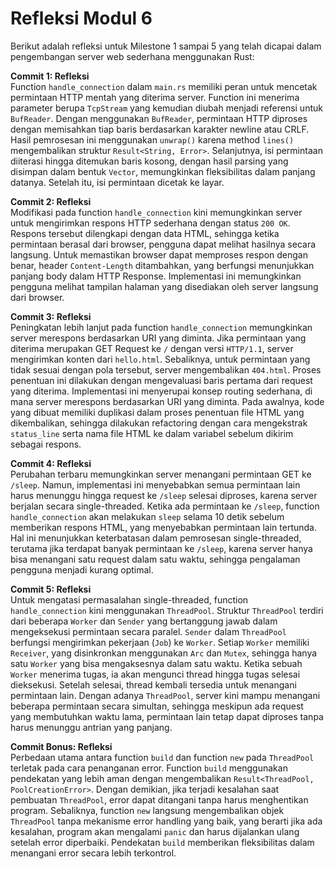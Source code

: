 # Refleksi Modul 6

Berikut adalah refleksi untuk Milestone 1 sampai 5 yang telah dicapai dalam pengembangan server web sederhana menggunakan Rust:

**Commit 1: Refleksi**  
Function `handle_connection` dalam `main.rs` memiliki peran untuk mencetak permintaan HTTP mentah yang diterima server. Function ini menerima parameter berupa `TcpStream` yang kemudian diubah menjadi referensi untuk `BufReader`. Dengan menggunakan `BufReader`, permintaan HTTP diproses dengan memisahkan tiap baris berdasarkan karakter newline atau CRLF. Hasil pemrosesan ini menggunakan `unwrap()` karena method `lines()` mengembalikan struktur `Result<String, Error>`. Selanjutnya, isi permintaan diiterasi hingga ditemukan baris kosong, dengan hasil parsing yang disimpan dalam bentuk `Vector`, memungkinkan fleksibilitas dalam panjang datanya. Setelah itu, isi permintaan dicetak ke layar.

**Commit 2: Refleksi**  
Modifikasi pada function `handle_connection` kini memungkinkan server untuk mengirimkan respons HTTP sederhana dengan status `200 OK`. Respons tersebut dilengkapi dengan data HTML, sehingga ketika permintaan berasal dari browser, pengguna dapat melihat hasilnya secara langsung. Untuk memastikan browser dapat memproses respon dengan benar, header `Content-Length` ditambahkan, yang berfungsi menunjukkan panjang body dalam HTTP Response. Implementasi ini memungkinkan pengguna melihat tampilan halaman yang disediakan oleh server langsung dari browser.

**Commit 3: Refleksi**  
Peningkatan lebih lanjut pada function `handle_connection` memungkinkan server merespons berdasarkan URI yang diminta. Jika permintaan yang diterima merupakan GET Request ke `/` dengan versi `HTTP/1.1`, server mengirimkan konten dari `hello.html`. Sebaliknya, untuk permintaan yang tidak sesuai dengan pola tersebut, server mengembalikan `404.html`. Proses penentuan ini dilakukan dengan mengevaluasi baris pertama dari request yang diterima. Implementasi ini menyerupai konsep routing sederhana, di mana server merespons berdasarkan URI yang diminta. Pada awalnya, kode yang dibuat memiliki duplikasi dalam proses penentuan file HTML yang dikembalikan, sehingga dilakukan refactoring dengan cara mengekstrak `status_line` serta nama file HTML ke dalam variabel sebelum dikirim sebagai respons.

**Commit 4: Refleksi**  
Perubahan terbaru memungkinkan server menangani permintaan GET ke `/sleep`. Namun, implementasi ini menyebabkan semua permintaan lain harus menunggu hingga request ke `/sleep` selesai diproses, karena server berjalan secara single-threaded. Ketika ada permintaan ke `/sleep`, function `handle_connection` akan melakukan `sleep` selama 10 detik sebelum memberikan respons HTML, yang menyebabkan permintaan lain tertunda. Hal ini menunjukkan keterbatasan dalam pemrosesan single-threaded, terutama jika terdapat banyak permintaan ke `/sleep`, karena server hanya bisa menangani satu request dalam satu waktu, sehingga pengalaman pengguna menjadi kurang optimal.

**Commit 5: Refleksi**  
Untuk mengatasi permasalahan single-threaded, function `handle_connection` kini menggunakan `ThreadPool`. Struktur `ThreadPool` terdiri dari beberapa `Worker` dan `Sender` yang bertanggung jawab dalam mengeksekusi permintaan secara paralel. `Sender` dalam `ThreadPool` berfungsi mengirimkan pekerjaan (`Job`) ke `Worker`. Setiap `Worker` memiliki `Receiver`, yang disinkronkan menggunakan `Arc` dan `Mutex`, sehingga hanya satu `Worker` yang bisa mengaksesnya dalam satu waktu. Ketika sebuah `Worker` menerima tugas, ia akan mengunci thread hingga tugas selesai dieksekusi. Setelah selesai, thread kembali tersedia untuk menangani permintaan lain. Dengan adanya `ThreadPool`, server kini mampu menangani beberapa permintaan secara simultan, sehingga meskipun ada request yang membutuhkan waktu lama, permintaan lain tetap dapat diproses tanpa harus menunggu antrian yang panjang.

**Commit Bonus: Refleksi**  
Perbedaan utama antara function `build` dan function `new` pada `ThreadPool` terletak pada cara penanganan error. Function `build` menggunakan pendekatan yang lebih aman dengan mengembalikan `Result<ThreadPool, PoolCreationError>`. Dengan demikian, jika terjadi kesalahan saat pembuatan `ThreadPool`, error dapat ditangani tanpa harus menghentikan program. Sebaliknya, function `new` langsung mengembalikan objek `ThreadPool` tanpa mekanisme error handling yang baik, yang berarti jika ada kesalahan, program akan mengalami `panic` dan harus dijalankan ulang setelah error diperbaiki. Pendekatan `build` memberikan fleksibilitas dalam menangani error secara lebih terkontrol. 